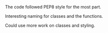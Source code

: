 The code followed PEP8 style for the most part.

Interesting naming for classes and the functions.

Could use more work on classes and styling.

